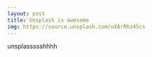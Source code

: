 ```yaml
---
layout: post
title: Unsplash is awesome
img: https://source.unsplash.com/uXArRhz4Scs
---
```


unsplassssshhhh
